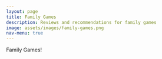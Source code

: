 ```yaml
---
layout: page
title: Family Games
description: Reviews and recommendations for family games
image: assets/images/family-games.png
nav-menu: true
---
```


Family Games!
